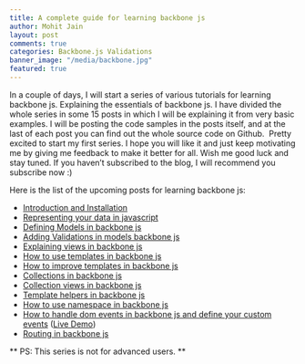 ```yaml
---
title: A complete guide for learning backbone js
author: Mohit Jain
layout: post
comments: true
categories: Backbone.js Validations
banner_image: "/media/backbone.jpg"
featured: true
---
```

In a couple of days, I will start a series of various tutorials for learning backbone js. Explaining the essentials of backbone js. I have divided the whole series in some 15 posts in which I will be explaining it from very basic examples. I will be posting the code samples in the posts itself, and at the last of each post you can find out the whole source code on Github.  Pretty excited to start my first series. I hope you will like it and just keep motivating me by giving me feedback to make it better for all. Wish me good luck and stay tuned. If you haven’t subscribed to the blog, I will recommend you subscribe now :)

Here is the list of the upcoming posts for learning backbone js:

* [Introduction and Installation](/2012/12/introduction-to-backbone-js-and-setting-up-an-working-environment)
* [Representing your data in javascript](/2012/12/2-representing-your-data-in-javascript-learning-backbone-js)
* [Defining Models in backbone js](/2012/12/3-defining-models-in-backbone-js-learning-backbone-js)
* [Adding Validations in models backbone js ](/2012/12/4-adding-validations-in-models-in-backbone-js-learning-backbone-js)
* [Explaining views in backbone js](/2012/12/5-explaining-views-in-backbone-js-learning-backbone-js)
* [How to use templates in backbone js ](/2012/12/how-to-use-templates-in-backbone-js-learning-backbone-js)
* [How to improve templates in backbone js](/2012/12/how-to-improve-templates-in-backbone-js-learning-backbone-js)
* [Collections in backbone js](/2012/12/8-collections-in-backbone-js-learning-backbone-js)
* [Collection views in backbone js ](/2012/12/9-collection-views-in-backbone-js-learning-backbone-js)
* [Template helpers in backbone js](/2012/12/template-helpers-in-backbone-js-learning-backbonejs)
* [How to use namespace in backbone js ](/2012/12/11-namespacing-in-backbone-js-learning-backbonejs)
* [How to handle dom events in backbone js and define your custom events](/2012/12/12-listening-to-dom-events-in-backbone-js-learning-backbone-js) ([Live Demo](http://listen-dom-events-backbone.herokuapp.com))
* [Routing in backbone js](/2013/01/routers-in-backbone-js-learning-backbone-js)


** PS: This series is not for advanced users. **
